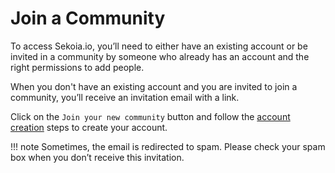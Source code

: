 # Join a Community
To access Sekoia.io, you’ll need to either have an existing account or be invited in a community by someone who already has an account and the right permissions to add people.

When you don't have an existing account and you are invited to join a community, you’ll receive an invitation email with a link.

Click on the `Join your new community` button and follow the [account creation](create_account.md) steps to create your account.

!!! note
    Sometimes, the email is redirected to spam. Please check your spam box when you don’t receive this invitation.
